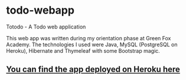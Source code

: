 # todo-webapp
Totodo - A Todo web application

This web app was written during my orientation phase at Green Fox Academy. The technologies I used were Java, MySQL (PostgreSQL on Heroku), Hibernate and Thymeleaf with some Bootstrap magic.

## [You can find the app deployed on Heroku here](https://totodo-webapp.herokuapp.com)
